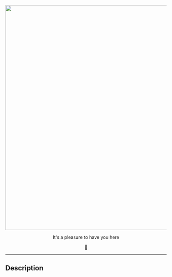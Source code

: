 <p align="center">
  <img src="https://github.com/mgtera200/Embedded-Linux-NTI/assets/127119775/74a4e839-9d83-4d6e-9113-4d4292e411ef" width=700>
</p>



<p align="center">It's a pleasure to have you here</p>


<p align="center">👋</p>








---

## Description

